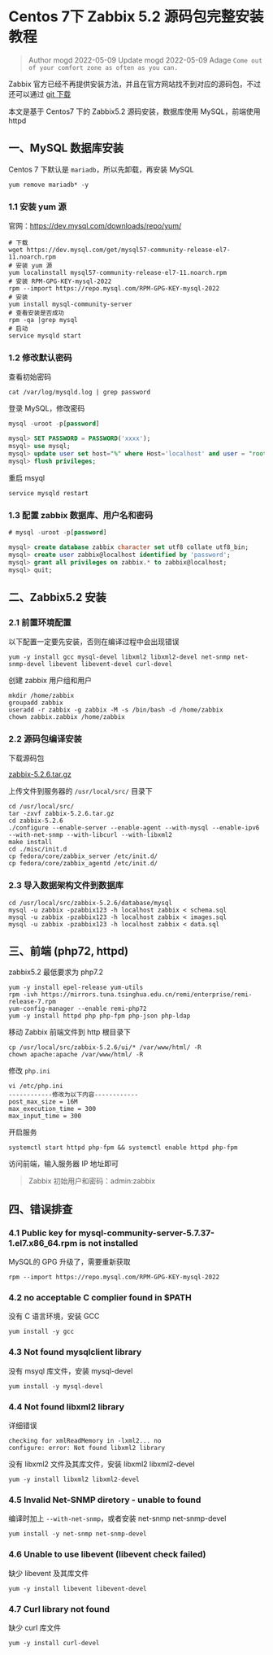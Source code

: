 # Centos 7下 Zabbix 5.2 源码包完整安装教程

> Author mogd 2022-05-09
> Update mogd 2022-05-09
> Adage `Come out of your comfort zone as often as you can.`

Zabbix 官方已经不再提供安装方法，并且在官方网站找不到对应的源码包，不过还可以通过 [git 下载](https://git.zabbix.com/projects/ZBX/repos/zabbix/browse?at=refs%2Fheads%2Frelease%2F5.2)

本文是基于 Centos7 下的 Zabbix5.2 源码安装，数据库使用 MySQL，前端使用 httpd

## 一、MySQL 数据库安装

Centos 7 下默认是 `mariadb`，所以先卸载，再安装 MySQL

```shell
yum remove mariadb* -y
```

### 1.1 安装 yum 源

官网：https://dev.mysql.com/downloads/repo/yum/

```shell
# 下载
wget https://dev.mysql.com/get/mysql57-community-release-el7-11.noarch.rpm
# 安装 yum 源
yum localinstall mysql57-community-release-el7-11.noarch.rpm
# 安装 RPM-GPG-KEY-mysql-2022
rpm --import https://repo.mysql.com/RPM-GPG-KEY-mysql-2022
# 安装
yum install mysql-community-server
# 查看安装是否成功
rpm -qa |grep mysql
# 启动
service mysqld start
```

### 1.2 修改默认密码

查看初始密码 

```shell
cat /var/log/mysqld.log | grep password
```

登录 MySQL，修改密码

```sql
mysql -uroot -p[password]

mysql> SET PASSWORD = PASSWORD('xxxx');
msyql> use mysql;
mysql> update user set host="%" where Host='localhost' and user = "root";
mysql> flush privileges;
```

重启 msyql

```shell
service mysqld restart
```

### 1.3 配置 zabbix 数据库、用户名和密码

```sql
# mysql -uroot -p[password]

mysql> create database zabbix character set utf8 collate utf8_bin;
mysql> create user zabbix@localhost identified by 'password';
mysql> grant all privileges on zabbix.* to zabbix@localhost;
mysql> quit;
```


## 二、Zabbix5.2 安装

### 2.1 前置环境配置

以下配置一定要先安装，否则在编译过程中会出现错误

```shell
yum -y install gcc mysql-devel libxml2 libxml2-devel net-snmp net-snmp-devel libevent libevent-devel curl-devel
```

创建 zabbix 用户组和用户

```shell
mkdir /home/zabbix
groupadd zabbix
useradd -r zabbix -g zabbix -M -s /bin/bash -d /home/zabbix
chown zabbix.zabbix /home/zabbix
```

### 2.2 源码包编译安装

下载源码包

[zabbix-5.2.6.tar.gz](https://gitee.com/MoGD/study-notes/raw/main/Zabbix/zabbix-5.2.6.tar.gz)

上传文件到服务器的 `/usr/local/src/` 目录下

```shell
cd /usr/local/src/
tar -zxvf zabbix-5.2.6.tar.gz
cd zabbix-5.2.6
./configure --enable-server --enable-agent --with-mysql --enable-ipv6 --with-net-snmp --with-libcurl --with-libxml2
make install
cd ./misc/init.d
cp fedora/core/zabbix_server /etc/init.d/
cp fedora/core/zabbix_agentd /etc/init.d/
```

### 2.3 导入数据架构文件到数据库

```shell
cd /usr/local/src/zabbix-5.2.6/database/mysql
mysql -u zabbix -pzabbix123 -h localhost zabbix < schema.sql
mysql -u zabbix -pzabbix123 -h localhost zabbix < images.sql
mysql -u zabbix -pzabbix123 -h localhost zabbix < data.sql
```

## 三、前端 (php72, httpd)

zabbix5.2 最低要求为 php7.2

```shell
yum -y install epel-release yum-utils
rpm -ivh https://mirrors.tuna.tsinghua.edu.cn/remi/enterprise/remi-release-7.rpm
yum-config-manager --enable remi-php72
yum -y install httpd php php-fpm php-json php-ldap
```

移动 Zabbix 前端文件到 http 根目录下

```shell
cp /usr/local/src/zabbix-5.2.6/ui/* /var/www/html/ -R
chown apache:apache /var/www/html/ -R
```

修改 `php.ini`

```shell
vi /etc/php.ini
------------修改为以下内容------------
post_max_size = 16M
max_execution_time = 300
max_input_time = 300
```

开启服务

```shell
systemctl start httpd php-fpm && systemctl enable httpd php-fpm
```

访问前端，输入服务器 IP 地址即可

> Zabbix 初始用户和密码：admin:zabbix

## 四、错误排查

### 4.1 Public key for mysql-community-server-5.7.37-1.el7.x86_64.rpm is not installed

MySQL的 GPG 升级了，需要重新获取

```shell
rpm --import https://repo.mysql.com/RPM-GPG-KEY-mysql-2022
```

### 4.2 no acceptable C complier found in $PATH

没有 C 语言环境，安装 GCC

```shell
yum install -y gcc
```

### 4.3 Not found mysqlclient library

没有 msyql 库文件，安装 mysql-devel

```shell
yum install -y mysql-devel
```

### 4.4 Not found libxml2 library

详细错误

```shell
checking for xmlReadMemory in -lxml2... no
configure: error: Not found libxml2 library
```

没有 libxml2 文件及其库文件，安装 libxml2 libxml2-devel

```shell
yum -y install libxml2 libxml2-devel
```

### 4.5 Invalid Net-SNMP diretory - unable to found

编译时加上 `--with-net-snmp`，或者安装 net-snmp net-snmp-devel

```shell
yum install -y net-snmp net-snmp-devel
```

### 4.6 Unable to use libevent (libevent check failed)

缺少 libevent 及其库文件

```shell
yum -y install libevent libevent-devel
```

### 4.7 Curl library not found

缺少 curl 库文件

```shell
yum -y install curl-devel
```